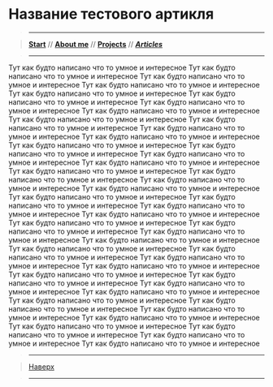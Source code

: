 # Название тестового артикля
> ----------

> [**Start**](/) // [**About me**](/about) // [**Projects**](/projects) // [**_Articles_**](/articles)

> ----------

Тут как будто написано что то умное и интересное
Тут как будто написано что то умное и интересное
Тут как будто написано что то умное и интересное
Тут как будто написано что то умное и интересное
Тут как будто написано что то умное и интересное
Тут как будто написано что то умное и интересное
Тут как будто написано что то умное и интересное
Тут как будто написано что то умное и интересное
Тут как будто написано что то умное и интересное
Тут как будто написано что то умное и интересное
Тут как будто написано что то умное и интересное
Тут как будто написано что то умное и интересное
Тут как будто написано что то умное и интересное
Тут как будто написано что то умное и интересное
Тут как будто написано что то умное и интересное
Тут как будто написано что то умное и интересное
Тут как будто написано что то умное и интересное
Тут как будто написано что то умное и интересное
Тут как будто написано что то умное и интересное
Тут как будто написано что то умное и интересное
Тут как будто написано что то умное и интересное
Тут как будто написано что то умное и интересное
Тут как будто написано что то умное и интересное
Тут как будто написано что то умное и интересное
Тут как будто написано что то умное и интересное
Тут как будто написано что то умное и интересное
Тут как будто написано что то умное и интересное
Тут как будто написано что то умное и интересное
Тут как будто написано что то умное и интересное
Тут как будто написано что то умное и интересное
Тут как будто написано что то умное и интересное
Тут как будто написано что то умное и интересное
Тут как будто написано что то умное и интересное
Тут как будто написано что то умное и интересное
Тут как будто написано что то умное и интересное
Тут как будто написано что то умное и интересное
Тут как будто написано что то умное и интересное
Тут как будто написано что то умное и интересное
Тут как будто написано что то умное и интересное
Тут как будто написано что то умное и интересное
Тут как будто написано что то умное и интересное
Тут как будто написано что то умное и интересное
Тут как будто написано что то умное и интересное
Тут как будто написано что то умное и интересное

> ----------

> [Наверх](#название-тестового-артикля)

> ----------
